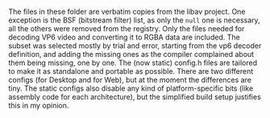 The files in these folder are verbatim copies from the libav project.
One exception is the BSF (bitstream filter) list, as only the `null`
one is necessary, all the others were removed from the registry.
Only the files needed for decoding VP6 video and converting it to RGBA
data are included. The subset was selected mostly by trial and error,
starting from the vp6 decoder definition, and adding the missing ones
as the compiler complained about them being missing, one by one.
The (now static) config.h files are tailored to make it as standalone
and portable as possible. There are two different configs (for Desktop
and for Web), but at the moment the differences are tiny.
The static configs also disable any kind of platform-specific bits
(like assembly code for each architecture), but the simplified build
setup justifies this in my opinion.
